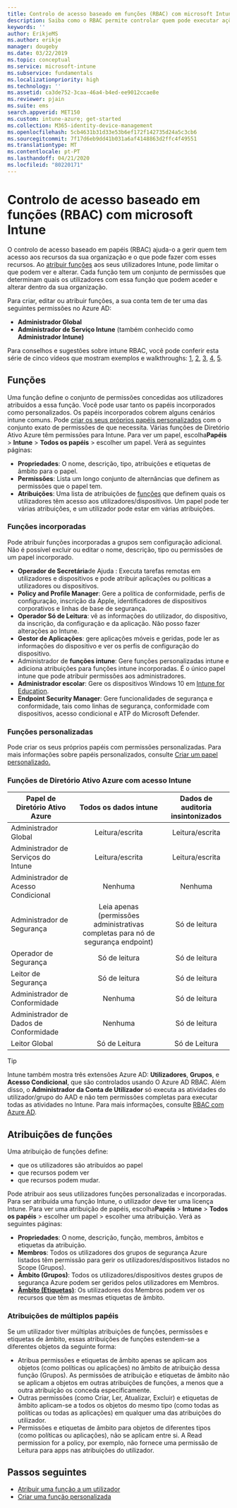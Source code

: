 ```yaml
---
title: Controlo de acesso baseado em funções (RBAC) com microsoft Intune
description: Saiba como o RBAC permite controlar quem pode executar ações e fazer alterações no Microsoft Intune.
keywords: ''
author: ErikjeMS
ms.author: erikje
manager: dougeby
ms.date: 03/22/2019
ms.topic: conceptual
ms.service: microsoft-intune
ms.subservice: fundamentals
ms.localizationpriority: high
ms.technology: ''
ms.assetid: ca3de752-3caa-46a4-b4ed-ee9012ccae8e
ms.reviewer: pjain
ms.suite: ems
search.appverid: MET150
ms.custom: intune-azure; get-started
ms.collection: M365-identity-device-management
ms.openlocfilehash: 5cb4631b31d33e53b6ef172f142735d24a5c3cb6
ms.sourcegitcommit: 7f17d6eb9dd41b031a6af4148863d2ffc4f49551
ms.translationtype: MT
ms.contentlocale: pt-PT
ms.lasthandoff: 04/21/2020
ms.locfileid: "80220171"
---
```

# <a name="role-based-access-control-rbac-with-microsoft-intune"></a>Controlo de acesso baseado em funções (RBAC) com microsoft Intune

O controlo de acesso baseado em papéis (RBAC) ajuda-o a gerir quem tem acesso aos recursos da sua organização e o que pode fazer com esses recursos.  Ao [atribuir funções](assign-role.md) aos seus utilizadores Intune, pode limitar o que podem ver e alterar. Cada função tem um conjunto de permissões que determinam quais os utilizadores com essa função que podem aceder e alterar dentro da sua organização.

Para criar, editar ou atribuir funções, a sua conta tem de ter uma das seguintes permissões no Azure AD:
- **Administrador Global**
- **Administrador de Serviço Intune** (também conhecido como **Administrador Intune)**

Para conselhos e sugestões sobre intune RBAC, você pode conferir esta série de cinco vídeos que mostram exemplos e walkthroughs: [1](https://www.youtube.com/watch?v=5deXLMLcnKY), [2](https://www.youtube.com/watch?v=38dnMBLuxbQ), [3](https://www.youtube.com/watch?v=6vqg9cAkMbY), [4](https://www.youtube.com/watch?v=5yOLajFFMHE), [5](https://www.youtube.com/watch?v=P5DDvsSF4Wk).

## <a name="roles"></a>Funções
Uma função define o conjunto de permissões concedidas aos utilizadores atribuídos a essa função.
Você pode usar tanto os papéis incorporados como personalizados. Os papéis incorporados cobrem alguns cenários intune comuns. Pode [criar os seus próprios papéis personalizados](create-custom-role.md) com o conjunto exato de permissões de que necessita. Várias funções de Diretório Ativo Azure têm permissões para Intune.
Para ver um papel, escolha**Papéis** >  **Intune** > **Todos os papéis** > escolher um papel. Verá as seguintes páginas:

- **Propriedades**: O nome, descrição, tipo, atribuições e etiquetas de âmbito para o papel. 
- **Permissões**: Lista um longo conjunto de alternâncias que definem as permissões que o papel tem.
- **Atribuições**: Uma lista de atribuições de [funções]( assign-role.md) que definem quais os utilizadores têm acesso aos utilizadores/dispositivos. Um papel pode ter várias atribuições, e um utilizador pode estar em várias atribuições.

### <a name="built-in-roles"></a>Funções incorporadas
Pode atribuir funções incorporadas a grupos sem configuração adicional. Não é possível excluir ou editar o nome, descrição, tipo ou permissões de um papel incorporado.

- **Operador de Secretária**de Ajuda : Executa tarefas remotas em utilizadores e dispositivos e pode atribuir aplicações ou políticas a utilizadores ou dispositivos.
- **Policy and Profile Manager**: Gere a política de conformidade, perfis de configuração, inscrição da Apple, identificadores de dispositivos corporativos e linhas de base de segurança.
- **Operador Só de Leitura**: vê as informações do utilizador, do dispositivo, da inscrição, da configuração e da aplicação. Não posso fazer alterações ao Intune.
- **Gestor de Aplicações**: gere aplicações móveis e geridas, pode ler as informações do dispositivo e ver os perfis de configuração do dispositivo.
- Administrador de **funções intune**: Gere funções personalizadas intune e adiciona atribuições para funções intune incorporadas. É o único papel intune que pode atribuir permissões aos administradores.
- **Administrador escolar**: Gere os dispositivos Windows 10 em [Intune for Education](introduction-intune-education.md).
- **Endpoint Security Manager**: Gere funcionalidades de segurança e conformidade, tais como linhas de segurança, conformidade com dispositivos, acesso condicional e ATP do Microsoft Defender.

### <a name="custom-roles"></a>Funções personalizadas
Pode criar os seus próprios papéis com permissões personalizadas. Para mais informações sobre papéis personalizados, consulte [Criar um papel personalizado.](create-custom-role.md)

### <a name="azure-active-directory-roles-with-intune-access"></a>Funções de Diretório Ativo Azure com acesso Intune
| Papel de Diretório Ativo Azure | Todos os dados intune | Dados de auditoria insintonizados |
| --- | :---: | :---: |
| Administrador Global | Leitura/escrita | Leitura/escrita |
| Administrador de Serviços do Intune | Leitura/escrita | Leitura/escrita |
| Administrador de Acesso Condicional | Nenhuma | Nenhuma |
| Administrador de Segurança | Leia apenas (permissões administrativas completas para nó de segurança endpoint) | Só de leitura |
| Operador de Segurança | Só de leitura | Só de leitura |
| Leitor de Segurança | Só de leitura | Só de leitura |
| Administrador de Conformidade | Nenhuma | Só de leitura |
| Administrador de Dados de Conformidade | Nenhuma | Só de leitura |
| Leitor Global | Só de Leitura | Só de Leitura |

> [!TIP]
> Intune também mostra três extensões Azure AD: **Utilizadores**, **Grupos**, e **Acesso Condicional**, que são controlados usando O Azure AD RBAC. Além disso, o **Administrador da Conta de Utilizador** só executa as atividades do utilizador/grupo do AAD e não tem permissões completas para executar todas as atividades no Intune. Para mais informações, consulte [RBAC com Azure AD](https://docs.microsoft.com/azure/active-directory/active-directory-assign-admin-roles).

## <a name="role-assignments"></a>Atribuições de funções
Uma atribuição de funções define:

- que os utilizadores são atribuídos ao papel
- que recursos podem ver
- que recursos podem mudar.

Pode atribuir aos seus utilizadores funções personalizadas e incorporadas. Para ser atribuída uma função Intune, o utilizador deve ter uma licença Intune.
Para ver uma atribuição de papéis, escolha**Papéis** >  **Intune** > **Todos os papéis** > escolher um papel > escolher uma atribuição. Verá as seguintes páginas:

- **Propriedades**: O nome, descrição, função, membros, âmbitos e etiquetas da atribuição.
- **Membros**: Todos os utilizadores dos grupos de segurança Azure listados têm permissão para gerir os utilizadores/dispositivos listados no Scope (Grupos).
- **Âmbito (Grupos)**: Todos os utilizadores/dispositivos destes grupos de segurança Azure podem ser geridos pelos utilizadores em Membros.
- **[Âmbito (Etiquetas)](scope-tags.md)**: Os utilizadores dos Membros podem ver os recursos que têm as mesmas etiquetas de âmbito.

### <a name="multiple-role-assignments"></a>Atribuições de múltiplos papéis
Se um utilizador tiver múltiplas atribuições de funções, permissões e etiquetas de âmbito, essas atribuições de funções estendem-se a diferentes objetos da seguinte forma:

- Atribua permissões e etiquetas de âmbito apenas se aplicam aos objetos (como políticas ou aplicações) no âmbito de atribuição dessa função (Grupos). As permissões de atribuição e etiquetas de âmbito não se aplicam a objetos em outras atribuições de funções, a menos que a outra atribuição os conceda especificamente.
- Outras permissões (como Criar, Ler, Atualizar, Excluir) e etiquetas de âmbito aplicam-se a todos os objetos do mesmo tipo (como todas as políticas ou todas as aplicações) em qualquer uma das atribuições do utilizador.
- Permissões e etiquetas de âmbito para objetos de diferentes tipos (como políticas ou aplicações), não se aplicam entre si. A Read permission for a policy, por exemplo, não fornece uma permissão de Leitura para apps nas atribuições do utilizador.

## <a name="next-steps"></a>Passos seguintes
- [Atribuir uma função a um utilizador](assign-role.md)
- [Criar uma função personalizada](create-custom-role.md)
